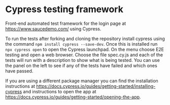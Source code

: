 # Cypress testing framework 

Front-end automated test framework for the login page at https://www.saucedemo.com/ using Cypress. 

To run the tests after forking and cloning the repository install cypress using the command `npm install cypress --save-dev`. Once this is installed run `npx cypress open` to open the Cypress launchpad. On the menu choose E2E testing and open a web browser. Choose the file spec.cy.js and each of the tests will run with a description to show what is being tested. You can use the panel on the left to see if any of the tests have failed and which ones have passed.

If you are using a different package manager you can find the installation instructions at https://docs.cypress.io/guides/getting-started/installing-cypress and instructions to open the app at https://docs.cypress.io/guides/getting-started/opening-the-app.
